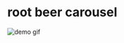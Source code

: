 # root beer carousel

<img src="https://github.com/cooljasonmelton/root-beer-carousal/blob/master/root-beer-carousal.gif?raw=true" alt='demo gif' />
